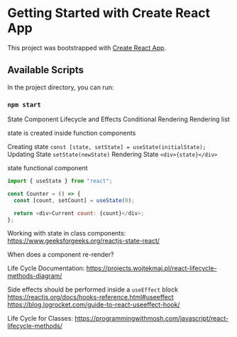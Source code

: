 # Getting Started with Create React App

This project was bootstrapped with [Create React App](https://github.com/facebook/create-react-app).

## Available Scripts

In the project directory, you can run:

### `npm start`

State
Component Lifecycle and Effects
Conditional Rendering Rendering list

state is created inside function components

Creating state
`const [state, setState] = useState(initialState);`
Updating State
`setState(newState)`
Rendering State
`<div>{state}</div>`

state functional component

```javascript
import { useState } from "react";

const Counter = () => {
  const [count, setCount] = useState(0);

  return <div>Current count: {count}</div>;
};
```

Working with state in class components: https://www.geeksforgeeks.org/reactjs-state-react/

When does a component re-render?

Life Cycle Documentation: https://projects.wojtekmaj.pl/react-lifecycle-methods-diagram/

Side effects should be performed inside a `useEffect` block
https://reactjs.org/docs/hooks-reference.html#useeffect
https://blog.logrocket.com/guide-to-react-useeffect-hook/

Life Cycle for Classes: https://programmingwithmosh.com/javascript/react-lifecycle-methods/
